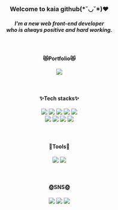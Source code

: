 <!--
**kaia-dan/kaia-dan** is a ✨ _special_ ✨ repository because its `README.md` (this file) appears on your GitHub profile.

Here are some ideas to get you started:

- 🔭 I’m currently working on ...
- 🌱 I’m currently learning ...
- 👯 I’m looking to collaborate on ...
- 🤔 I’m looking for help with ...
- 💬 Ask me about ...
- 📫 How to reach me: ...
- 😄 Pronouns: ...
- ⚡ Fun fact: ...
-->

  <div align="center">
    <h3>Welcome to kaia github(*˘◡˘*)♥</h3>
    <h5>I'm a new web front-end developer <br>who is always positive and hard working.</h5>
    <br>
    <h4>😻Portfolio😻</h4>
    <a href="https://kaia-dan.github.io/sojung_portfolio/" target="_blank"><img src="https://img.shields.io/badge/Click to view!-E71D29?style=flat&logo=Undertale&logoColor=white"/></a>
    <br><br><br>
    <h4>✨Tech stacks✨</h4>
    <!-- HTML -->
    <img src="https://img.shields.io/badge/HTML5-E34F26?style=flat&logo=HTML5&logoColor=white"/>
    <!-- CSS -->
    <img src="https://img.shields.io/badge/CSS3-1572B6?style=flat&logo=CSS3&logoColor=white"/>
    <!-- Sass -->
    <img src="https://img.shields.io/badge/Sass-CC6699?style=flat&logo=Sass&logoColor=white"/>
    <!-- JavaScript -->
    <img src="https://img.shields.io/badge/JavaScript-F7DF1E?style=flat&logo=JavaScript&logoColor=white"/>
    <!-- jQuery -->
    <img src="https://img.shields.io/badge/jQuery-0769AD?style=flat&logo=jQuery&logoColor=white"/>
    <br>
    <!-- 일러스트 -->
    <img src="https://img.shields.io/badge/Illustrator-FF9A00?style=flat&logo=Adobe Illustrator&logoColor=white"/>
    <!-- 포토샵 -->
    <img src="https://img.shields.io/badge/Photoshop-31A8FF?style=flat&logo=Adobe Photoshop&logoColor=white"/>
    <!-- XD -->
    <img src="https://img.shields.io/badge/Adobe XD-FF61F6?style=flat&logo=Adobe XD&logoColor=white"/>
    <!-- Figma -->
    <img src="https://img.shields.io/badge/Figma-F24E1E?style=flat&logo=Figma&logoColor=white"/>
    <br><br><br>
    <h4>💎Tools💎</h4>
    <img src="https://img.shields.io/badge/Visual Studio Code-007ACC?style=flat&logo=Visual Studio Code&logoColor=white"/>
    <img src="https://img.shields.io/badge/GitHub-181717?style=flat&logo=GitHub&logoColor=white"/>
    <br><br><br>
    <h4>🌞SNS🌞</h4>
    <a href="https://kaia-dan.tistory.com/" target="_blank"><img src="https://img.shields.io/badge/Tistory-000000?style=flat&logo=Tistory&logoColor=white"/></a>
    <a href="https://www.instagram.com/_ho__ji" target="_blank"><img src="https://img.shields.io/badge/Instagram-E4405F?style=flat&logo=Instagram&logoColor=white"/></a>
    <a href="https://open.kakao.com/o/sceJdUXd" target="_blank"><img src="https://img.shields.io/badge/Open KakaoTalk-FFCD00?style=flat&logo=KakaoTalk&logoColor=white"/></a>
</div>
  
 


